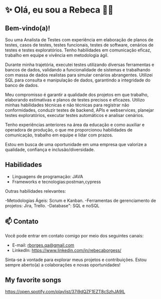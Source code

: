 
# ✨ Olá, eu sou a Rebeca 👋✨
##  Bem-vindo(a)!

Sou uma Analista de Testes com experiência em elaboração de planos de testes, casos de testes, testes funcionais, testes de software, cenários de testes e testes exploratórios. Tenho habilidades em comunicação eficaz, trabalho em equipe e vivência em metodologia ágil.

Durante minha trajetória, executei testes utilizando diversas ferramentas e bancos de dados, validando a funcionalidade de sistemas e trabalhando com massa de dados realistas para simular cenários abrangentes. Utilizei SQL para consulta e manipulação de dados, garantindo a integridade do banco de dados.

Meu compromisso é garantir a qualidade dos projetos em que trabalho, elaborando estimativas e planos de testes precisos e eficazes. Utilizo minhas habilidades técnicas e não técnicas para registrar não conformidades, conduzir testes de backend, APIs e webservices, planejar testes exploratórios, executar testes automáticos e analisar cenários.

Tenho experiências anteriores na área da educação e como auxiliar e operadora de produção, o que me proporcionou habilidades de comunicação, trabalho em equipe e lidar com prazos.

Estou em busca de uma oportunidade em uma empresa que valorize a qualidade, confiança e inclusão/diversidade.


## Habilidades
- Linguagens de programação: JAVA
- Frameworks e tecnologias:postman,cypress

Outras habilidades relevantes:

-Metodologias Ágeis: Scrum e Kanban.
-Ferramentas de gerenciamento de projetos: Jira, Trello.
-Database": SQL e noSQL






## 📫  Contato
Você pode entrar em contato comigo por meio dos seguintes canais:

- E-mail: rborges.qa@gmail.com
- LinkedIn: https://www.linkedin.com/in/rebecaborgess/


Sinta-se à vontade para explorar meus projetos e contribuições. Estou sempre aberto(a) a colaborações e novas oportunidades!


## My favorite songs
https://open.spotify.com/playlist/37i9dQZF1EZT8cSzhJA9lL
